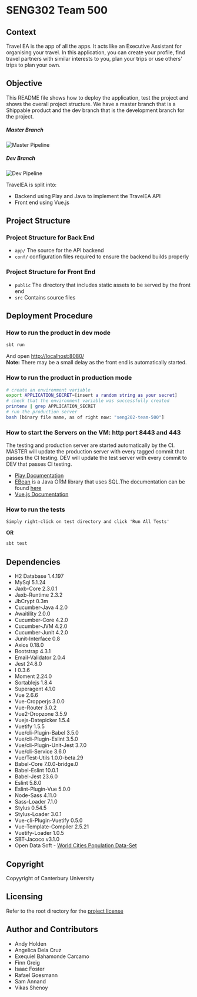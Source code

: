 # SENG302 Team 500

## Context
Travel EA is the app of all the apps. It acts like an Executive Assistant for
organising your travel. 
In this application, you can create your profile, find travel partners 
with similar interests to you, plan your trips or use others’ trips to plan 
your own.

## Objective
This README file shows how to deploy the application, test the project and shows 
the overall project structure. We have a master branch that is a Shippable product
and the dev branch that is the development branch for the project.

##### Master Branch
![Master Pipeline](https://eng-git.canterbury.ac.nz/seng302-2019/team-500/badges/master/pipeline.svg?style=flat)
##### Dev Branch
![Dev Pipeline](https://eng-git.canterbury.ac.nz/seng302-2019/team-500/badges/dev/pipeline.svg?style=flat)

TravelEA is split into:
- Backend using Play and Java to implement the TravelEA API
- Front end using Vue.js

## Project Structure
### Project Structure for Back End
* `app/` The source for the API backend
* `conf/` configuration files required to ensure the backend builds properly

### Project Structure for Front End
* `public` The directory that includes static assets to be served by the front end
* `src` Contains source files

## Deployment Procedure
### How to run the product in dev mode
```bash
sbt run
```
And open <http://localhost:8080/>  
**Note:** There may be a small delay as the front end is automatically started.

### How to run the product in production mode
```bash
# create an environment variable
export APPLICATION_SECRET=[insert a random string as your secret]
# check that the environment variable was successfully created
printenv | grep APPLICATION_SECRET
# run the production server
bash [binary file name, as of right now: "seng202-team-500"]
```

### How to start the Servers on the VM: http port 8443 and 443
 The testing and production server are started automatically by the CI.
 MASTER will update the production server with every tagged commit that passes the CI testing.
 DEV will update the test server with every commit to DEV that passes CI testing.
* [Play Documentation](https://playframework.com/documentation/latest/Home)
* [EBean](https://www.playframework.com/documentation/latest/JavaEbean) is a Java ORM library that uses SQL.The documentation can be found [here](https://ebean-orm.github.io/)
* [Vue.js Documentation](https://vuejs.org/v2/guide/)

### How to run the tests
```
Simply right-click on test directory and click 'Run All Tests'
```
**OR**
```bash
sbt test
```

## Dependencies
* H2 Database 1.4.197
* MySql 5.1.24
* Jaxb-Core 2.3.0.1
* Jaxb-Runtime 2.3.2
* JbCrypt 0.3m
* Cucumber-Java 4.2.0
* Awaitility 2.0.0
* Cucumber-Core 4.2.0
* Cucumber-JVM 4.2.0
* Cucumber-Junit 4.2.0
* Junit-Interface 0.8
* Axios 0.18.0
* Bootstrap 4.3.1
* Email-Validator 2.0.4
* Jest 24.8.0
* I 0.3.6
* Moment 2.24.0
* Sortablejs 1.8.4
* Superagent 4.1.0
* Vue 2.6.6
* Vue-Cropperjs 3.0.0
* Vue-Router 3.0.2
* Vue2-Dropzone 3.5.9
* Vuejs-Datepicker 1.5.4
* Vuetify 1.5.5
* Vue/cli-Plugin-Babel 3.5.0
* Vue/cli-Plugin-Eslint 3.5.0
* Vue/cli-Plugin-Unit-Jest 3.7.0
* Vue/cli-Service 3.6.0
* Vue/Test-Utils 1.0.0-beta.29
* Babel-Core 7.0.0-bridge.0
* Babel-Eslint 10.0.1
* Babel-Jest 23.6.0
* Eslint 5.8.0
* Eslint-Plugin-Vue 5.0.0
* Node-Sass 4.11.0
* Sass-Loader 7.1.0
* Stylus 0.54.5
* Stylus-Loader 3.0.1
* Vue-cli-Plugin-Vuetify 0.5.0
* Vue-Template-Compiler 2.5.21
* Vuetify-Loader 1.0.5
* SBT-Jacoco v3.1.0
* Open Data Soft - [World Cities Population Data-Set](https://public.opendatasoft.com/explore/dataset/worldcitiespop/table/?disjunctive.country&sort=population)

## Copyright
Copyyright of Canterbury University

## Licensing
Refer to the root directory for the [project license](/LICENSE)

## Author and Contributors
* Andy Holden
* Angelica Dela Cruz
* Exequiel Bahamonde Carcamo
* Finn Greig
* Isaac Foster
* Rafael Goesmann
* Sam Annand
* Vikas Shenoy

